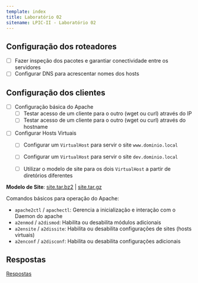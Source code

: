 ```yaml
---
template: index
title: Laboratório 02
sitename: LPIC-II - Laboratório 02
---
```


## Configuração dos roteadores

* [ ] Fazer inspeção dos pacotes e garantiar conectividade entre os servidores
* [ ] Configurar DNS para acrescentar nomes dos hosts

## Configuração dos clientes

* [ ] Configuração básica do Apache
  * [ ] Testar acesso de um cliente para o outro (wget ou curl) através do IP
  * [ ] Testar acesso de um cliente para o outro (wget ou curl) através do hostname

* [ ] Configurar Hosts Virtuais
   * [ ] Configurar um `VirtualHost` para servir o site `www.dominio.local`
   * [ ] Configurar um `VirtualHost` para servir o site `dev.dominio.local`
   * [ ] Utilizar o modelo de site para os dois `VirtualHost` a partir de diretórios diferentes 
   

**Modelo de Site**: [site.tar.bz2](site.tar.bz2) | [site.tar.gz](site.tar.gz)

Comandos básicos para operação do Apache:

  * `apache2ctl` / `apachectl`: Gerencia a inicialização e interação com o Daemon do apache
  * `a2enmod` / `a2dismod`: Habilita ou desabilita módulos adicionais
  * `a2ensite` / `a2dissite`: Habilita ou desabilita configurações de sites (hosts virtuais)
  * `a2enconf` / `a2disconf`: Habilita ou desabilita configurações adicionais
  
## Respostas

[Respostas](respostas01.md)
